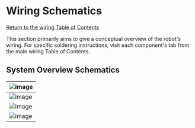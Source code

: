 # Wiring Schematics
[Return to the wiring Table of Contents](https://github.com/EmiliaPsacharopoulos/Quadruped-8dof-Robot/tree/main/Wiring#table-of-contents)

This section primarily aims to give a conceptual overview of the robot's wiring. For specific soldering instructions, visit each component's tab from the main wiring Table of Contents.

## System Overview Schematics
| ![image](https://user-images.githubusercontent.com/84528674/122089227-8d297f80-cdd4-11eb-934c-fca704c3d0c3.png) |
| --- |
| ![image](https://user-images.githubusercontent.com/84528674/122113429-1c905c00-cdf0-11eb-8260-a6ad3e122c3c.png) |
|![image](https://user-images.githubusercontent.com/84528674/122119295-03d77480-cdf7-11eb-923a-642ebaea9a6e.png)|
| ![image](https://user-images.githubusercontent.com/84528674/122427889-76636400-cf5f-11eb-988f-e52c1bdcb69a.png) |
